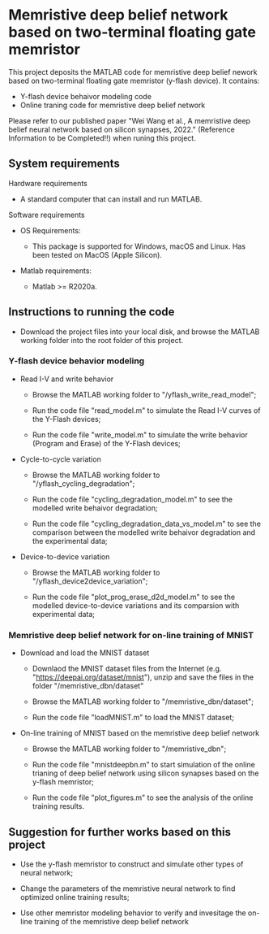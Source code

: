 # Memristive deep belief network based on two-terminal floating gate memristor

This project deposits the MATLAB code for memristive deep belief nework based on two-terminal floating gate memristor (y-flash device).
It contains:
- Y-flash device behaivor modeling code
- Online traning code for memristive deep belief network

Please refer to our published paper "Wei Wang et al., A memristive deep belief neural network based on silicon synapses, 2022." (Reference Information to be Completed!!) when runing this project. 


## System requirements
Hardware requirements
- A standard computer that can install and run MATLAB.

Software requirements
- OS Requirements:
  - This package is supported for Windows, macOS and Linux.
Has been tested on MacOS (Apple Silicon).

- Matlab requirements:
  - Matlab >= R2020a.

## Instructions to running the code

- Download the project files into your local disk, and browse the MATLAB working folder into the root folder of this project.

### Y-flash device behavior modeling
- Read I-V and write behavior

  - Browse the MATLAB working folder to "/yflash_write_read_model";

  - Run the code file "read_model.m" to simulate the Read I-V curves of the Y-Flash devices;
  
  - Run the code file "write_model.m" to simulate the write behavior (Program and Erase) of the Y-Flash devices; 

- Cycle-to-cycle variation

  - Browse the MATLAB working folder to "/yflash_cycling_degradation";
 
  - Run the code file "cycling_degradation_model.m" to see the modelled write behaivor degradation;
  
  - Run the code file "cycling_degradation_data_vs_model.m" to see the comparison between the modelled write behaivor degradation and the experimental data;

- Device-to-device variation

  - Browse the MATLAB working folder to "/yflash_device2device_variation";
 
  - Run the code file "plot_prog_erase_d2d_model.m" to see the modelled device-to-device variations and its comparsion with experimental data;
  

### Memristive deep belief network for on-line training of MNIST

- Download and load the MNIST dataset

  - Downlaod the MNIST dataset files from the Internet (e.g. "https://deepai.org/dataset/mnist"), unzip and save the files in the folder "/memristive_dbn/dataset"
  
  - Browse the MATLAB working folder to "/memristive_dbn/dataset";
  
  - Run the code file "loadMNIST.m" to load the MNIST dataset;

- On-line training of MNIST based on the memristive deep belief network

  - Browse the MATLAB working folder to "/memristive_dbn";
  
  - Run the code file "mnistdeepbn.m" to start simulation of the online trianing of deep belief network using silicon synapses based on the y-flash memristor;
  
  - Run the code file "plot_figures.m" to see the analysis of the online training results.
  
  
## Suggestion for further works based on this project

- Use the y-flash memristor to construct and simulate other types of neural network;

- Change the parameters of the memristive neural network to find optimized online training results;

- Use other memristor modeling behavior to verify and invesitage the on-line training of the memristive deep belief network 



